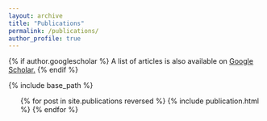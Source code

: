```yaml
---
layout: archive
title: "Publications"
permalink: /publications/
author_profile: true
---
```


{% if author.googlescholar %}
  A list of articles is also available on <u><a href="{{author.googlescholar}}">Google Scholar</a>.</u>
{% endif %}

{% include base_path %}

<ul>
{% for post in site.publications reversed %}
  {% include publication.html %}
{% endfor %}
</ul>